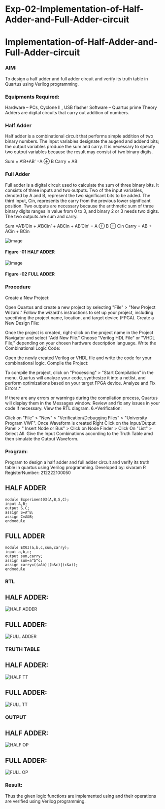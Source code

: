 # Exp-02-Implementation-of-Half-Adder-and-Full-Adder-circuit

# Implementation-of-Half-Adder-and-Full-Adder-circuit
### AIM:
To design a half adder and full adder circuit and verify its truth table in Quartus using Verilog programming.

### Equipments Required:
Hardware – PCs, Cyclone II , USB flasher
Software – Quartus prime
Theory
Adders are digital circuits that carry out addition of numbers.

### Half Adder
Half adder is a combinational circuit that performs simple addition of two binary numbers. The input variables designate the augend and addend bits; the output variables produce the sum and carry. It is necessary to specify two output variables because the result may consist of two binary digits.

Sum = A’B+AB’ =A ⊕ B Carry = AB

### Full Adder
Full adder is a digital circuit used to calculate the sum of three binary bits. It consists of three inputs and two outputs. Two of the input variables, denoted by A and B, represent the two significant bits to be added. The third input, Cin, represents the carry from the previous lower significant position. Two outputs are necessary because the arithmetic sum of three binary digits ranges in value from 0 to 3, and binary 2 or 3 needs two digits. The two outputs are sum and carry.

Sum =A’B’Cin + A’BCin’ + ABCin + AB’Cin’ = A ⊕ B ⊕ Cin Carry = AB + ACin + BCin

 ![image](https://user-images.githubusercontent.com/36288975/163552156-a13e5a56-c638-4110-97d9-8896907c8d25.png)

#### Figure -01 HALF ADDER 


![image](https://user-images.githubusercontent.com/36288975/163552057-b3547877-6d07-45b4-b7e0-bcfebfad9e1d.png)

#### Figure -02 FULL ADDER 

### Procedure
Create a New Project:

Open Quartus and create a new project by selecting "File" > "New Project Wizard."
Follow the wizard's instructions to set up your project, including specifying the project name, location, and target device (FPGA).
Create a New Design File:

Once the project is created, right-click on the project name in the Project Navigator and select "Add New File."
Choose "Verilog HDL File" or "VHDL File," depending on your chosen hardware description language.
Write the Combinational Logic Code:

Open the newly created Verilog or VHDL file and write the code for your combinational logic.
Compile the Project:

To compile the project, click on "Processing" > "Start Compilation" in the menu.
Quartus will analyze your code, synthesize it into a netlist, and perform optimizations based on your target FPGA device.
Analyze and Fix Errors:*

If there are any errors or warnings during the compilation process, Quartus will display them in the Messages window.
Review and fix any issues in your code if necessary.
View the RTL diagram.
6.*Verification:

Click on "File" > "New" > "Verification/Debugging Files" > "University Program VWF".
Once Waveform is created Right Click on the Input/Output Panel > " Insert Node or Bus" > Click on Node Finder > Click On "List" > Select All.
Give the Input Combinations according to the Truth Table amd then simulate the Output Waveform.

### Program:
Program to design a half adder and full adder circuit and verify its truth table in quartus using Verilog programming.
Developed by: sivaram R
RegisterNumber:  212222100050

## HALF ADDER
```
module Experiment03(A,B,S,C);
input A,B;
output S,C;
assign S=A^B;
assign C=A&B;
endmodule
```
## FULL ADDER
```
module EX03(a,b,c,sum,carry);
input a,b,c;
output sum,carry;
assign sum=a^b^c;
assign carry=((a&b)|(b&c)|(c&a));
endmodule
```
### RTL
## HALF ADDER:
![HALF ADDER](https://github.com/sivaram-R/Exp-03-Implementation-of-Half-Adder-and-Full-Adder-circuit/assets/121165794/f77b79a7-cc0a-46b9-a4aa-699ce0cf2ea0)
## FULL ADDER:
![FULL ADDER](https://github.com/sivaram-R/Exp-03-Implementation-of-Half-Adder-and-Full-Adder-circuit/assets/121165794/5a433ae4-2b57-4d17-af44-710b1623cca3)

### TRUTH TABLE 
## HALF ADDER:
![HALF TT](https://github.com/sivaram-R/Exp-03-Implementation-of-Half-Adder-and-Full-Adder-circuit/assets/121165794/1c4f44c1-bb76-4799-85e8-5ce93bc154ce)
## FULL ADDER:
![FULL TT](https://github.com/sivaram-R/Exp-03-Implementation-of-Half-Adder-and-Full-Adder-circuit/assets/121165794/ea267b18-45ab-4e86-bb0e-47ca30887e7b)

### OUTPUT
## HALF ADDER:
![HALF OP](https://github.com/sivaram-R/Exp-03-Implementation-of-Half-Adder-and-Full-Adder-circuit/assets/121165794/ba511ec4-85ae-4e29-85ba-dda83a9fa474)
## FULL ADDER:
![FULL OP](https://github.com/sivaram-R/Exp-03-Implementation-of-Half-Adder-and-Full-Adder-circuit/assets/121165794/284ca748-8f20-453e-adfb-e63a9ef1ccb4)

### Result:
Thus the given logic functions are implemented using and their operations are verified using Verilog programming.
